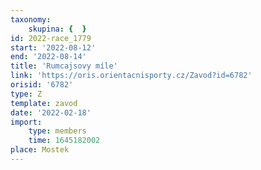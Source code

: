 ```yaml
---
taxonomy:
    skupina: {  }
id: 2022-race_1779
start: '2022-08-12'
end: '2022-08-14'
title: 'Rumcajsovy míle'
link: 'https://oris.orientacnisporty.cz/Zavod?id=6782'
orisid: '6782'
type: Z
template: zavod
date: '2022-02-18'
import:
    type: members
    time: 1645182002
place: Mostek
---
```


